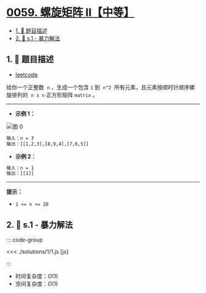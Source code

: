 # [0059. 螺旋矩阵 II【中等】](https://github.com/tnotesjs/TNotes.leetcode/tree/main/notes/0059.%20%E8%9E%BA%E6%97%8B%E7%9F%A9%E9%98%B5%20II%E3%80%90%E4%B8%AD%E7%AD%89%E3%80%91)

<!-- region:toc -->

- [1. 📝 题目描述](#1--题目描述)
- [2. 🎯 s.1 - 暴力解法](#2--s1---暴力解法)

<!-- endregion:toc -->

## 1. 📝 题目描述

- [leetcode](https://leetcode.cn/problems/spiral-matrix-ii)

给你一个正整数  `n` ，生成一个包含 `1` 到  `n^2`  所有元素，且元素按顺时针顺序螺旋排列的  `n x n` 正方形矩阵 `matrix` 。

---

- **示例 1：**

![图 0](https://cdn.jsdelivr.net/gh/tnotesjs/imgs@main/2025-09-10-17-26-55.png)

```txt
输入：n = 3
输出：[[1,2,3],[8,9,4],[7,6,5]]
```

- **示例 2：**

```txt
输入：n = 1
输出：[[1]]
```

---

**提示：**

- `1 <= n <= 20`

## 2. 🎯 s.1 - 暴力解法

::: code-group

<<< ./solutions/1/1.js [js]

:::

- 时间复杂度：$O(1)$
- 空间复杂度：$O(1)$
